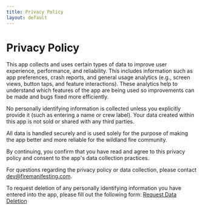 ```yaml
---
title: Privacy Policy
layout: default
---
```


# Privacy Policy

This app collects and uses certain types of data to improve user experience, performance, and reliability. This includes information such as app preferences, crash reports, and general usage analytics (e.g., screen views, button taps, and feature interactions). These analytics help to understand which features of the app are being used so improvements can be made and bugs fixed more efficiently.

No personally identifying information is collected unless you explicitly provide it (such as entering a name or crew label). Your data created within this app is not sold or shared with any third parties.

All data is handled securely and is used solely for the purpose of making the app better and more reliable for the wildland fire community.

By continuing, you confirm that you have read and agree to this privacy policy and consent to the app's data collection practices.

For questions regarding the privacy policy or data collection, please contact [dev@firemanifesting.com](mailto:dev@firemanifesting.com).

To request deletion of any personally identifying information you have entered into the app, please fill out the following form: [Request Data Deletion](https://docs.google.com/forms/d/e/1FAIpQLSdBh3ioo3JMQieDCIibBWqN052LBbS27QPTVBwBiYKEISlQ9g/viewform?pli=1)
